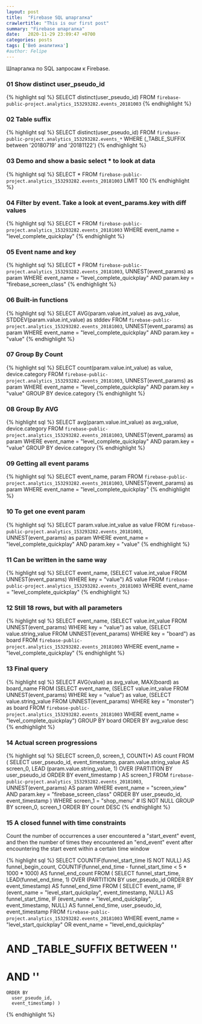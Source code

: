 ```yaml
---
layout: post
title:  "Firebase SQL шпаргалка"
crawlertitle: "This is our first post"
summary: "Firebase шпаргалка"
date:   2020-11-29 23:09:47 +0700
categories: posts
tags: ['Веб аналитика']
#author: Felipe
---
```



Шпаргалка по SQL запросам к Firebase.

### 01 Show distinct user_pseudo_id

{% highlight sql %}
SELECT
  distinct(user_pseudo_id)
FROM
  `firebase-public-project.analytics_153293282.events_20181003`
{% endhighlight %}

### 02 Table suffix

{% highlight sql %}
SELECT
  distinct(user_pseudo_id)
FROM
  `firebase-public-project.analytics_153293282.events_*` 
WHERE
  (_TABLE_SUFFIX between '20180719' and '20181122')
{% endhighlight %}

### 03 Demo and show a basic select * to look at data

{% highlight sql %}
SELECT
  *
 FROM
  `firebase-public-project.analytics_153293282.events_20181003`
LIMIT
  100
{% endhighlight %}

### 04 Filter by event. Take a look at event_params.key with diff values

{% highlight sql %}
SELECT
  *
 FROM
  `firebase-public-project.analytics_153293282.events_20181003`
WHERE
  event_name = "level_complete_quickplay"
{% endhighlight %}

### 05 Event name and key

{% highlight sql %}
SELECT
  *
FROM
  `firebase-public-project.analytics_153293282.events_20181003`,
  UNNEST(event_params) as param
WHERE
  event_name = "level_complete_quickplay"
  AND param.key = "firebase_screen_class"
{% endhighlight %}

### 06 Built-in functions

{% highlight sql %}
SELECT
  AVG(param.value.int_value) as avg_value,
  STDDEV(param.value.int_value) as stddev
 FROM
  `firebase-public-project.analytics_153293282.events_20181003`,
  UNNEST(event_params) as param
WHERE
  event_name = "level_complete_quickplay"
  AND param.key = "value"
{% endhighlight %}

### 07 Group By Count

{% highlight sql %}
  SELECT
  count(param.value.int_value) as value,
  device.category
 FROM
  `firebase-public-project.analytics_153293282.events_20181003`,
  UNNEST(event_params) as param
WHERE
  event_name = "level_complete_quickplay"
  AND param.key = "value"
 GROUP BY
  device.category 
{% endhighlight %}

### 08 Group By AVG

{% highlight sql %}
SELECT
  avg(param.value.int_value) as avg_value,
  device.category
 FROM
  `firebase-public-project.analytics_153293282.events_20181003`,
  UNNEST(event_params) as param
WHERE
  event_name = "level_complete_quickplay"
  AND param.key = "value"
 GROUP BY
  device.category 
{% endhighlight %}

### 09 Getting all event params

{% highlight sql %}
SELECT
  event_name, param
 FROM
  `firebase-public-project.analytics_153293282.events_20181003`,
  UNNEST(event_params) as param
WHERE
  event_name = "level_complete_quickplay"
{% endhighlight %}

### 10 To get one event param

{% highlight sql %}
SELECT
  param.value.int_value as value
 FROM
  `firebase-public-project.analytics_153293282.events_20181003`,
  UNNEST(event_params) as param
WHERE
  event_name = "level_complete_quickplay"
  AND param.key = "value"
{% endhighlight %}

### 11 Can be written in the same way

{% highlight sql %}
SELECT
  event_name,
  (SELECT value.int_value FROM UNNEST(event_params) WHERE key = "value") AS value
 FROM
  `firebase-public-project.analytics_153293282.events_20181003`
WHERE
  event_name = "level_complete_quickplay"
{% endhighlight %}

### 12 Still 18 rows, but with all parameters

{% highlight sql %}
SELECT
  event_name,
  (SELECT value.int_value FROM UNNEST(event_params) WHERE key = "value") as value,
  (SELECT value.string_value FROM UNNEST(event_params) WHERE key = "board") as board
 FROM
  `firebase-public-project.analytics_153293282.events_20181003`
WHERE
  event_name = "level_complete_quickplay"
{% endhighlight %}


### 13 Final query

{% highlight sql %}
SELECT
  AVG(value) as avg_value,
  MAX(board) as board_name
 FROM
  (SELECT
    event_name,
    (SELECT value.int_value FROM UNNEST(event_params) WHERE key = "value") as value,
    (SELECT value.string_value FROM UNNEST(event_params) WHERE key = "monster") as board
   FROM
    `firebase-public-project.analytics_153293282.events_20181003`
  WHERE
    event_name = "level_complete_quickplay")
GROUP BY
  board
ORDER BY
  avg_value desc
{% endhighlight %}

### 14 Actual screen progressions

{% highlight sql %}
SELECT
  screen_0,
  screen_1,
  COUNT(*) AS count
FROM (
  SELECT
    user_pseudo_id,
    event_timestamp,
    param.value.string_value AS screen_0,
    LEAD (param.value.string_value, 1) OVER (PARTITION BY user_pseudo_id ORDER BY event_timestamp ) AS screen_1
  FROM
    `firebase-public-project.analytics_153293282.events_20181003`,
    UNNEST(event_params) AS param
  WHERE
    event_name = "screen_view"
    AND param.key = "firebase_screen_class"
  ORDER BY
    user_pseudo_id,
    event_timestamp )
WHERE
  screen_1 = "shop_menu" # IS NOT NULL
GROUP BY
  screen_0,
  screen_1
ORDER BY
  count DESC
{% endhighlight %}

### 15 A closed funnel with time constraints

Count the number of occurrences a user encountered a "start_event" event, and then the number of times
they encountered an "end_event" event after encountering the start event within a certain time window 

{% highlight sql %}
SELECT
  COUNTIF(funnel_start_time IS NOT NULL) AS funnel_begin_count,
  COUNTIF(funnel_end_time - funnel_start_time < 5 * 1000 * 1000) AS funnel_end_count
FROM (
  SELECT
    funnel_start_time,
    LEAD(funnel_end_time, 1) OVER (PARTITION BY user_pseudo_id ORDER BY event_timestamp) AS funnel_end_time
  FROM (
    SELECT
      event_name,
      IF (event_name = "level_start_quickplay",
        event_timestamp,
        NULL) AS funnel_start_time,
      IF (event_name = "level_end_quickplay",
        event_timestamp,
        NULL) AS funnel_end_time,
      user_pseudo_id,
      event_timestamp
    FROM
     `firebase-public-project.analytics_153293282.events_20181003`
    WHERE
      event_name = "level_start_quickplay"
      OR event_name = "level_end_quickplay"
#      AND _TABLE_SUFFIX BETWEEN '<yyyymmdd>'
#      AND '<yyyymmdd>'
    ORDER BY
      user_pseudo_id,
      event_timestamp) )
{% endhighlight %}




